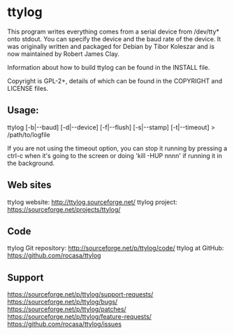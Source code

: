 ttylog
======

This program writes everything comes from a serial device from /dev/tty* onto
stdout. You can specify the device and the baud rate of the device.  It was
originally written and packaged for Debian by Tibor Koleszar and is now
maintained by Robert James Clay.

Information about how to build ttylog can be found in the INSTALL file.

Copyright is GPL-2+, details of which can be found in the COPYRIGHT and LICENSE
files.


Usage:
------

ttylog [-b|--baud] [-d|--device] [-f|--flush] [-s|--stamp] [-t|--timeout] > /path/to/logfile

If you are not using the timeout option, you can stop it running by pressing a
ctrl-c when it's going to the screen or doing 'kill -HUP nnnn' if running it in
the background.

Web sites
-----------

ttylog website:  http://ttylog.sourceforge.net/
ttylog project:  https://sourceforge.net/projects/ttylog/

Code
----

ttylog Git repository:  http://sourceforge.net/p/ttylog/code/
ttylog at GitHub:  https://github.com/rocasa/ttylog

Support
-------

https://sourceforge.net/p/ttylog/support-requests/
https://sourceforge.net/p/ttylog/bugs/
https://sourceforge.net/p/ttylog/patches/
https://sourceforge.net/p/ttylog/feature-requests/
https://github.com/rocasa/ttylog/issues





